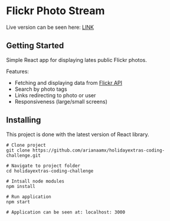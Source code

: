 # Flickr Photo Stream

Live version can be seen here: [LINK](https://arianaamx.github.io/holidayextras-coding-challenge/)

## Getting Started

Simple React app for displaying lates public Flickr photos.

Features:

- Fetching and displaying data from [Flickr API](https://www.flickr.com/services/feeds/docs/photos_public/)
- Search by photo tags
- Links redirecting to photo or user
- Responsiveness (large/small screens)

## Installing

This project is done with the latest version of React library.

```
# Clone project
git clone https://github.com/arianaamx/holidayextras-coding-challenge.git

# Navigate to project folder
cd holidayextras-coding-challenge

# Intsall node modules
npm install

# Run application
npm start

# Application can be seen at: localhost: 3000
```
